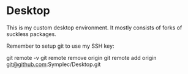# Desktop
This is my custom desktop environment. It mostly consists of forks of suckless packages.

Remember to setup git to use my SSH key:

git remote -v
git remote remove origin
git remote add origin git@github.com:Symplec/Desktop.git

